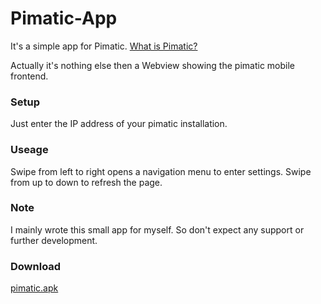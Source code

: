 # Pimatic-App

It's a simple app for Pimatic. [What is Pimatic?](https://www.pimatic.org)

Actually it's nothing else then a Webview showing the pimatic mobile frontend.

### Setup

Just enter the IP address of your pimatic installation.

### Useage

Swipe from left to right opens a navigation menu to enter settings.
Swipe from up to down to refresh the page.

### Note

I mainly wrote this small app for myself. So don't expect any support or further development.

### Download

[pimatic.apk](https://github.com/dasmaetthes/Pimatic-App/raw/master/pimatic.apk)
